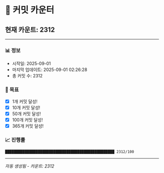 # 🔢 커밋 카운터

## 현재 카운트: 2312

---

### 📊 정보
- 시작일: 2025-09-01
- 마지막 업데이트: 2025-09-01 02:26:28
- 총 커밋 수: 2312

### 🎯 목표
- [x] 1개 커밋 달성!
- [x] 10개 커밋 달성!
- [x] 50개 커밋 달성!
- [x] 100개 커밋 달성!
- [x] 365개 커밋 달성!

### 📈 진행률
```
██████████████████████████████████████████████████ 2312/100
```

---
*자동 생성됨 - 카운트: 2312*
